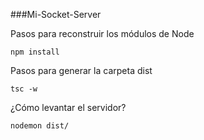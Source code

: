 ###Mi-Socket-Server

Pasos para reconstruir los módulos de Node

```
npm install
```

Pasos para generar la carpeta dist

```
tsc -w
```

¿Cómo levantar el servidor?
```
nodemon dist/
```
